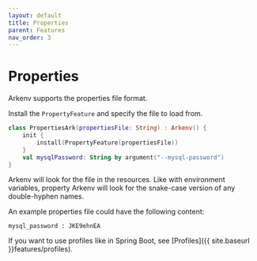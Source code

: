 ```yaml
---
layout: default
title: Properties
parent: Features
nav_order: 3
---
```


# Properties

Arkenv supports the properties file format.
 
Install the `PropertyFeature` and specify the file to load from. 

```kotlin
class PropertiesArk(propertiesFile: String) : Arkenv() {
    init {
        install(PropertyFeature(propertiesFile))
    }
    val mysqlPassword: String by argument("--mysql-password")
}
```

Arkenv will look for the file in the resources. 
Like with environment variables, property Arkenv will look for the
snake-case version of any double-hyphen names.

An example properties file could have the following content: 

```properties
mysql_password : JKE9ehnEA
```

If you want to use profiles like in Spring Boot, see [Profiles]({{ site.baseurl }}features/profiles).
